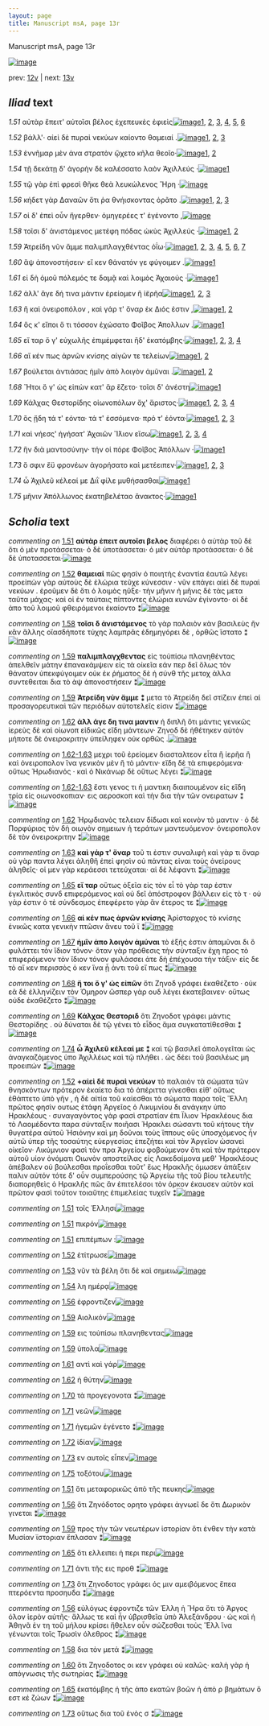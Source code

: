 ```yaml
---
layout: page
title: Manuscript msA, page 13r
---
```


Manuscript msA, page 13r

[![image](http://www.homermultitext.org/iipsrv?OBJ=IIP,1.0&FIF=/project/homer/pyramidal/deepzoom/hmt/vaimg/2017a/VA013RN_0014.tif&WID=100&CVT=JPEG)](http://www.homermultitext.org/ict2/?urn=urn:cite2:hmt:vaimg.2017a:VA013RN_0014)

prev:  [12v](../12v) | next:  [13v](../13v)

## *Iliad* text

*1.51* <a id="1.51"/> αὐτὰρ ἔπειτ' αὐτοῖσι βέλος ἐχεπευκὲς ἐφιεὶς[![image](http://www.homermultitext.org/iipsrv?OBJ=IIP,1.0&FIF=/project/homer/pyramidal/deepzoom/hmt/vaimg/2017a/VA013RN_0014.tif&RGN=0.186,0.2329,0.328,0.0278&WID=1000&CVT=JPEG)](http://www.homermultitext.org/ict2/?urn=urn:cite2:hmt:vaimg.2017a:VA013RN_0014@0.186,0.2329,0.328,0.0278)[1](#msAim_1.82), [2](#msA_1.61), [3](#msA_1.62), [4](#msAil_1.209), [5](#msAil_1.208), [6](#msAil_1.210)

*1.52* <a id="1.52"/> βάλλ'· αἰεὶ δὲ πυραὶ νεκύων καίοντο θαμειαί .[![image](http://www.homermultitext.org/iipsrv?OBJ=IIP,1.0&FIF=/project/homer/pyramidal/deepzoom/hmt/vaimg/2017a/VA013RN_0014.tif&RGN=0.184,0.2502,0.334,0.0323&WID=1000&CVT=JPEG)](http://www.homermultitext.org/ict2/?urn=urn:cite2:hmt:vaimg.2017a:VA013RN_0014@0.184,0.2502,0.334,0.0323)[1](#msAil_1.211), [2](#msA_1.63), [3](#msA_1.81)

*1.53* <a id="1.53"/> ἐννῆμαρ μὲν ἀνα στρατὸν ᾤχετο κῆλα θεοῖο·[![image](http://www.homermultitext.org/iipsrv?OBJ=IIP,1.0&FIF=/project/homer/pyramidal/deepzoom/hmt/vaimg/2017a/VA013RN_0014.tif&RGN=0.184,0.269,0.334,0.0323&WID=1000&CVT=JPEG)](http://www.homermultitext.org/ict2/?urn=urn:cite2:hmt:vaimg.2017a:VA013RN_0014@0.184,0.269,0.334,0.0323)[1](#msA_1.64), [2](#msAil_1.212)

*1.54* <a id="1.54"/> τῇ δεκάτῃ δ' ἀγορὴν δὲ καλέσσατο λαὸν Ἀχιλλεύς ·[![image](http://www.homermultitext.org/iipsrv?OBJ=IIP,1.0&FIF=/project/homer/pyramidal/deepzoom/hmt/vaimg/2017a/VA013RN_0014.tif&RGN=0.18,0.287,0.379,0.0323&WID=1000&CVT=JPEG)](http://www.homermultitext.org/ict2/?urn=urn:cite2:hmt:vaimg.2017a:VA013RN_0014@0.18,0.287,0.379,0.0323)[1](#msAil_1.213)

*1.55* <a id="1.55"/> τῷ γὰρ ἐπὶ φρεσὶ θῆκε θεὰ λευκώλενος Ἥρη ·[![image](http://www.homermultitext.org/iipsrv?OBJ=IIP,1.0&FIF=/project/homer/pyramidal/deepzoom/hmt/vaimg/2017a/VA013RN_0014.tif&RGN=0.178,0.3058,0.352,0.0301&WID=1000&CVT=JPEG)](http://www.homermultitext.org/ict2/?urn=urn:cite2:hmt:vaimg.2017a:VA013RN_0014@0.178,0.3058,0.352,0.0301)

*1.56* <a id="1.56"/> κήδετ γὰρ Δαναῶν ὅτι ῥα θνήισκοντας ὁρᾶτο .[![image](http://www.homermultitext.org/iipsrv?OBJ=IIP,1.0&FIF=/project/homer/pyramidal/deepzoom/hmt/vaimg/2017a/VA013RN_0014.tif&RGN=0.181,0.3238,0.352,0.0301&WID=1000&CVT=JPEG)](http://www.homermultitext.org/ict2/?urn=urn:cite2:hmt:vaimg.2017a:VA013RN_0014@0.181,0.3238,0.352,0.0301)[1](#msAint_1.88), [2](#msAim_1.83), [3](#msAil_1.214)

*1.57* <a id="1.57"/> οἱ δ' ἐπεὶ οὖν ἤγερθεν· ὁμηγερέες τ' ἐγένοντο ,[![image](http://www.homermultitext.org/iipsrv?OBJ=IIP,1.0&FIF=/project/homer/pyramidal/deepzoom/hmt/vaimg/2017a/VA013RN_0014.tif&RGN=0.18,0.3456,0.334,0.0301&WID=1000&CVT=JPEG)](http://www.homermultitext.org/ict2/?urn=urn:cite2:hmt:vaimg.2017a:VA013RN_0014@0.18,0.3456,0.334,0.0301)

*1.58* <a id="1.58"/> τοῖσι δ' ἀνιστάμενος μετέφη πόδας ὠκὺς Ἀχιλλεύς ·[![image](http://www.homermultitext.org/iipsrv?OBJ=IIP,1.0&FIF=/project/homer/pyramidal/deepzoom/hmt/vaimg/2017a/VA013RN_0014.tif&RGN=0.177,0.3651,0.386,0.0323&WID=1000&CVT=JPEG)](http://www.homermultitext.org/ict2/?urn=urn:cite2:hmt:vaimg.2017a:VA013RN_0014@0.177,0.3651,0.386,0.0323)[1](#msAint_1.89), [2](#msA_1.65)

*1.59* <a id="1.59"/> Ἀτρείδη νῦν ἄμμε 					παλιμπλαγχθέντας ὀΐω·[![image](http://www.homermultitext.org/iipsrv?OBJ=IIP,1.0&FIF=/project/homer/pyramidal/deepzoom/hmt/vaimg/2017a/VA013RN_0014.tif&RGN=0.18,0.3824,0.348,0.0316&WID=1000&CVT=JPEG)](http://www.homermultitext.org/ict2/?urn=urn:cite2:hmt:vaimg.2017a:VA013RN_0014@0.18,0.3824,0.348,0.0316)[1](#msA_1.68), [2](#msA_1.67), [3](#msAil_1.216), [4](#msA_1.66), [5](#msAil_1.215), [6](#msAil_1.217), [7](#msAim_1.84)

*1.60* <a id="1.60"/> ἂψ ἀπονοστήσειν· εἴ κεν θάνατόν γε φύγοιμεν .[![image](http://www.homermultitext.org/iipsrv?OBJ=IIP,1.0&FIF=/project/homer/pyramidal/deepzoom/hmt/vaimg/2017a/VA013RN_0014.tif&RGN=0.179,0.4012,0.362,0.0323&WID=1000&CVT=JPEG)](http://www.homermultitext.org/ict2/?urn=urn:cite2:hmt:vaimg.2017a:VA013RN_0014@0.179,0.4012,0.362,0.0323)[1](#msAint_1.90)

*1.61* <a id="1.61"/> εἰ δὴ ὁμοῦ πόλεμός τε δαμᾷ καὶ λοιμὸς Ἀχαιούς ·[![image](http://www.homermultitext.org/iipsrv?OBJ=IIP,1.0&FIF=/project/homer/pyramidal/deepzoom/hmt/vaimg/2017a/VA013RN_0014.tif&RGN=0.177,0.4207,0.362,0.0323&WID=1000&CVT=JPEG)](http://www.homermultitext.org/ict2/?urn=urn:cite2:hmt:vaimg.2017a:VA013RN_0014@0.177,0.4207,0.362,0.0323)[1](#msAil_1.218)

*1.62* <a id="1.62"/> ἀλλ' ἄγε δή τινα μάντιν ἐρείομεν ἢ ἱ̈ερῆα[![image](http://www.homermultitext.org/iipsrv?OBJ=IIP,1.0&FIF=/project/homer/pyramidal/deepzoom/hmt/vaimg/2017a/VA013RN_0014.tif&RGN=0.179,0.4388,0.344,0.0323&WID=1000&CVT=JPEG)](http://www.homermultitext.org/ict2/?urn=urn:cite2:hmt:vaimg.2017a:VA013RN_0014@0.179,0.4388,0.344,0.0323)[1](#msAil_1.219), [2](#msA_1.69), [3](#msA_1.72)

*1.63* <a id="1.63"/> ἢ καὶ ὀνειροπόλον , καὶ γάρ τ' ὄναρ ἐκ Διός ἐστιν ,[![image](http://www.homermultitext.org/iipsrv?OBJ=IIP,1.0&FIF=/project/homer/pyramidal/deepzoom/hmt/vaimg/2017a/VA013RN_0014.tif&RGN=0.181,0.4591,0.352,0.0323&WID=1000&CVT=JPEG)](http://www.homermultitext.org/ict2/?urn=urn:cite2:hmt:vaimg.2017a:VA013RN_0014@0.181,0.4591,0.352,0.0323)[1](#msAil_1.220), [2](#msA_1.73)

*1.64* <a id="1.64"/> ὅς κ' εἴποι ὅ τι τόσσον ἐχώσατο Φοῖβος Ἀπολλων .[![image](http://www.homermultitext.org/iipsrv?OBJ=IIP,1.0&FIF=/project/homer/pyramidal/deepzoom/hmt/vaimg/2017a/VA013RN_0014.tif&RGN=0.18,0.4793,0.359,0.0308&WID=1000&CVT=JPEG)](http://www.homermultitext.org/ict2/?urn=urn:cite2:hmt:vaimg.2017a:VA013RN_0014@0.18,0.4793,0.359,0.0308)[1](#msAil_1.221)

*1.65* <a id="1.65"/> εἴ ταρ ὅ γ' εὐχωλῆς ἐπιμέμφεται ἢδ' ἑκατόμβης·[![image](http://www.homermultitext.org/iipsrv?OBJ=IIP,1.0&FIF=/project/homer/pyramidal/deepzoom/hmt/vaimg/2017a/VA013RN_0014.tif&RGN=0.179,0.4989,0.383,0.0308&WID=1000&CVT=JPEG)](http://www.homermultitext.org/ict2/?urn=urn:cite2:hmt:vaimg.2017a:VA013RN_0014@0.179,0.4989,0.383,0.0308)[1](#msA_1.74), [2](#msAint_1.91), [3](#msAim_1.85), [4](#msAil_1.222)

*1.66* <a id="1.66"/> αἴ κέν πως ἀρνῶν κνίσης αἰγῶν τε τελείων[![image](http://www.homermultitext.org/iipsrv?OBJ=IIP,1.0&FIF=/project/homer/pyramidal/deepzoom/hmt/vaimg/2017a/VA013RN_0014.tif&RGN=0.178,0.5184,0.356,0.0308&WID=1000&CVT=JPEG)](http://www.homermultitext.org/ict2/?urn=urn:cite2:hmt:vaimg.2017a:VA013RN_0014@0.178,0.5184,0.356,0.0308)[1](#msAil_1.223), [2](#msA_1.75)

*1.67* <a id="1.67"/> βούλεται ἀντιάσας ἡμῖν ἀπὸ λοιγὸν ἀμῦναι .[![image](http://www.homermultitext.org/iipsrv?OBJ=IIP,1.0&FIF=/project/homer/pyramidal/deepzoom/hmt/vaimg/2017a/VA013RN_0014.tif&RGN=0.178,0.5372,0.343,0.0308&WID=1000&CVT=JPEG)](http://www.homermultitext.org/ict2/?urn=urn:cite2:hmt:vaimg.2017a:VA013RN_0014@0.178,0.5372,0.343,0.0308)[1](#msAil_1.224), [2](#msA_1.76)

*1.68* <a id="1.68"/> Ἤτοι ὅ γ' ὡς εἰπὼν κατ' ἄρ ἕζετο· τοῖσι δ' ἀνέστη[![image](http://www.homermultitext.org/iipsrv?OBJ=IIP,1.0&FIF=/project/homer/pyramidal/deepzoom/hmt/vaimg/2017a/VA013RN_0014.tif&RGN=0.174,0.5545,0.349,0.0308&WID=1000&CVT=JPEG)](http://www.homermultitext.org/ict2/?urn=urn:cite2:hmt:vaimg.2017a:VA013RN_0014@0.174,0.5545,0.349,0.0308)[1](#msA_1.77)

*1.69* <a id="1.69"/> Κάλχας Θεστορίδης 					οἰωνοπόλων ὄχ' ἄριστος·[![image](http://www.homermultitext.org/iipsrv?OBJ=IIP,1.0&FIF=/project/homer/pyramidal/deepzoom/hmt/vaimg/2017a/VA013RN_0014.tif&RGN=0.174,0.571,0.349,0.0308&WID=1000&CVT=JPEG)](http://www.homermultitext.org/ict2/?urn=urn:cite2:hmt:vaimg.2017a:VA013RN_0014@0.174,0.571,0.349,0.0308)[1](#msAil_1.227), [2](#msAil_1.225), [3](#msAil_1.226), [4](#msA_1.78)

*1.70* <a id="1.70"/> ὃς ᾔδη τά τ' εόντα· τά τ' ἐσσόμενα· πρό τ' ἐόντα·[![image](http://www.homermultitext.org/iipsrv?OBJ=IIP,1.0&FIF=/project/homer/pyramidal/deepzoom/hmt/vaimg/2017a/VA013RN_0014.tif&RGN=0.175,0.5928,0.38,0.0308&WID=1000&CVT=JPEG)](http://www.homermultitext.org/ict2/?urn=urn:cite2:hmt:vaimg.2017a:VA013RN_0014@0.175,0.5928,0.38,0.0308)[1](#msAil_1.230), [2](#msAil_1.229), [3](#msAil_1.228)

*1.71* <a id="1.71"/> καὶ νήεσς' ἡγήσατ' Ἀχαιῶν 					 Ἴ̈λιον εἴσω[![image](http://www.homermultitext.org/iipsrv?OBJ=IIP,1.0&FIF=/project/homer/pyramidal/deepzoom/hmt/vaimg/2017a/VA013RN_0014.tif&RGN=0.175,0.6108,0.309,0.0308&WID=1000&CVT=JPEG)](http://www.homermultitext.org/ict2/?urn=urn:cite2:hmt:vaimg.2017a:VA013RN_0014@0.175,0.6108,0.309,0.0308)[1](#msAim_1.86), [2](#msA_1.79), [3](#msAil_1.231), [4](#msAil_1.232)

*1.72* <a id="1.72"/> ἣν διὰ μαντοσύνην· τήν οἱ πόρε Φοῖβος Ἀπόλλων ·[![image](http://www.homermultitext.org/iipsrv?OBJ=IIP,1.0&FIF=/project/homer/pyramidal/deepzoom/hmt/vaimg/2017a/VA013RN_0014.tif&RGN=0.174,0.6289,0.381,0.0323&WID=1000&CVT=JPEG)](http://www.homermultitext.org/ict2/?urn=urn:cite2:hmt:vaimg.2017a:VA013RN_0014@0.174,0.6289,0.381,0.0323)[1](#msAil_1.233)

*1.73* <a id="1.73"/> ὅ σφιν ἔϋ φρονέων ἀγορήσατο καὶ μετέειπεν·[![image](http://www.homermultitext.org/iipsrv?OBJ=IIP,1.0&FIF=/project/homer/pyramidal/deepzoom/hmt/vaimg/2017a/VA013RN_0014.tif&RGN=0.173,0.6506,0.367,0.0323&WID=1000&CVT=JPEG)](http://www.homermultitext.org/ict2/?urn=urn:cite2:hmt:vaimg.2017a:VA013RN_0014@0.173,0.6506,0.367,0.0323)[1](#msAil_1.234), [2](#msAim_1.87), [3](#msAint_1.92)

*1.74* <a id="1.74"/> ὦ Ἀχιλεῦ κέλεαί με 						 Διῒ φίλε μυθήσασθαι[![image](http://www.homermultitext.org/iipsrv?OBJ=IIP,1.0&FIF=/project/homer/pyramidal/deepzoom/hmt/vaimg/2017a/VA013RN_0014.tif&RGN=0.171,0.6672,0.346,0.0338&WID=1000&CVT=JPEG)](http://www.homermultitext.org/ict2/?urn=urn:cite2:hmt:vaimg.2017a:VA013RN_0014@0.171,0.6672,0.346,0.0338)[1](#msA_1.80)

*1.75* <a id="1.75"/> μῆνιν Ἀπόλλωνος 					ἑκατηβελέταο ἄνακτος·[![image](http://www.homermultitext.org/iipsrv?OBJ=IIP,1.0&FIF=/project/homer/pyramidal/deepzoom/hmt/vaimg/2017a/VA013RN_0014.tif&RGN=0.167,0.689,0.361,0.0301&WID=1000&CVT=JPEG)](http://www.homermultitext.org/ict2/?urn=urn:cite2:hmt:vaimg.2017a:VA013RN_0014@0.167,0.689,0.361,0.0301)[1](#msAil_1.235)

## *Scholia* text

*commenting on* [1.51](#1.51)  <a id="msA_1.61"/> **αὐτὰρ ἐπειτ αυτοῖσι βελος** διαφέρει ὁ αὐτὰρ τοῦ δὲ ὅτι ὁ μὲν προτάσσεται· ὁ δὲ ὑποτάσσεται· ὁ μὲν αὐτὰρ προτάσσεται· ὁ δὲ δὲ ὑποτασσεται·[![image](http://www.homermultitext.org/iipsrv?OBJ=IIP,1.0&FIF=/project/homer/pyramidal/deepzoom/hmt/vaimg/2017a/VA013RN_0014.tif&RGN=0.16838615,0.12475795,0.51289609,0.01742739&WID=1000&CVT=JPEG)](http://www.homermultitext.org/ict2/?urn=urn:cite2:hmt:vaimg.2017a:VA013RN_0014@0.16838615,0.12475795,0.51289609,0.01742739)

*commenting on* [1.52](#1.52)  <a id="msA_1.63"/> **θαμειαί** πῶς φησίν ὁ ποιητὴς ἐναντία ἑαυτῶ λέγει προεἰπὼν γὰρ αὐτοὺς δὲ ἑλώρια τεῦχε κύνεσσιν · νῦν επάγει αἰεὶ δὲ πυραὶ νεκύων . ἐροῦμεν δὲ ὅτι ὁ λοιμὸς ηῦξε· τὴν μῆνιν ἡ μῆνις δὲ τὰς μετα ταῦτα μάχας· καὶ οἱ ἐν ταύταις πίπτοντες ἑλώρια κυνῶν ἐγίνοντο· οἱ δὲ ἀπο τοῦ λοιμοῦ φθειρόμενοι ἐκαίοντο ⁑[![image](http://www.homermultitext.org/iipsrv?OBJ=IIP,1.0&FIF=/project/homer/pyramidal/deepzoom/hmt/vaimg/2017a/VA013RN_0014.tif&RGN=0.16838615,0.14080221,0.60574797,0.03430152&WID=1000&CVT=JPEG)](http://www.homermultitext.org/ict2/?urn=urn:cite2:hmt:vaimg.2017a:VA013RN_0014@0.16838615,0.14080221,0.60574797,0.03430152)

*commenting on* [1.58](#1.58)  <a id="msA_1.65"/> **τοῖσι δ ἀνιστάμενος** τὸ γὰρ παλαιὸν κὰν βασιλεὺς ἢν κἂν ἄλλης οἵασδήποτε τύχης λαμπρᾶς ἐδημηγόρει δὲ , ὀρθῶς ἵστατο ⁑[![image](http://www.homermultitext.org/iipsrv?OBJ=IIP,1.0&FIF=/project/homer/pyramidal/deepzoom/hmt/vaimg/2017a/VA013RN_0014.tif&RGN=0.16912307,0.17538036,0.60574797,0.02157676&WID=1000&CVT=JPEG)](http://www.homermultitext.org/ict2/?urn=urn:cite2:hmt:vaimg.2017a:VA013RN_0014@0.16912307,0.17538036,0.60574797,0.02157676)

*commenting on* [1.59](#1.59)  <a id="msA_1.66"/> **παλιμπλαγχθεντας** εἰς τοὐπίσω πλανηθέντας ἀπελθεῖν μάτην ἐπανακάμψειν εἰς τὰ οἰκεῖα εάν περ δεῖ ὅλως τὸν θάνατον ὑπεκφύγοιμεν οὐκ ἐκ ῥήματος δὲ ἡ σύνθ τῆς μετοχ ἀλλα συντεθειται δια τὸ ὰψ ἀπονοστήσειν ⁑[![image](http://www.homermultitext.org/iipsrv?OBJ=IIP,1.0&FIF=/project/homer/pyramidal/deepzoom/hmt/vaimg/2017a/VA013RN_0014.tif&RGN=0.16912307,0.18506224,0.61016949,0.02406639&WID=1000&CVT=JPEG)](http://www.homermultitext.org/ict2/?urn=urn:cite2:hmt:vaimg.2017a:VA013RN_0014@0.16912307,0.18506224,0.61016949,0.02406639)

*commenting on* [1.59](#1.59)  <a id="msA_1.68"/> **Ἀτρείδη νὺν ἄμμε ⁑** μετα τὸ Ἀτρείδη δεῖ στίζειν ἐπεὶ αἱ προσαγορευτικαὶ τῶν περιόδων αὐτοτελεῖς εἰσιν ⁑[![image](http://www.homermultitext.org/iipsrv?OBJ=IIP,1.0&FIF=/project/homer/pyramidal/deepzoom/hmt/vaimg/2017a/VA013RN_0014.tif&RGN=0.56963891,0.38284924,0.21665438,0.03430152&WID=1000&CVT=JPEG)](http://www.homermultitext.org/ict2/?urn=urn:cite2:hmt:vaimg.2017a:VA013RN_0014@0.56963891,0.38284924,0.21665438,0.03430152)

*commenting on* [1.62](#1.62)  <a id="msA_1.69"/> **ἀλλ άγε δη τινα μαντιν** ἡ διπλῆ ὅτι μάντις γενικῶς ἱερεὺς δὲ καὶ οἱωνοπ εἰδικῶς εἴδη μάντεων· Ζηνοδ δὲ ἡθέτηκεν αὐτὸν μήποτε δὲ ὀνειροκριτην ὑπείληφεν οὐκ ορθῶς .[![image](http://www.homermultitext.org/iipsrv?OBJ=IIP,1.0&FIF=/project/homer/pyramidal/deepzoom/hmt/vaimg/2017a/VA013RN_0014.tif&RGN=0.56963891,0.40719225,0.21665438,0.04564315&WID=1000&CVT=JPEG)](http://www.homermultitext.org/ict2/?urn=urn:cite2:hmt:vaimg.2017a:VA013RN_0014@0.56963891,0.40719225,0.21665438,0.04564315)

*commenting on* [1.62-1.63](#1.62-1.63)  <a id="msA_1.70.comment"/> μεχρι τοῦ ἐρείομεν διασταλτεον εἶτα ἢ ἱερῆα ἢ καὶ ὀνειροπολον ἵνα γενικὸν μὲν ἢ τὸ μάντιν· εἴδη δὲ τὰ επιφερόμενα· οὕτως Ἡρωδιανός · καὶ ὁ Νικάνωρ δὲ οὕτως λέγει ⁑[![image](http://www.homermultitext.org/iipsrv?OBJ=IIP,1.0&FIF=/project/homer/pyramidal/deepzoom/hmt/vaimg/2017a/VA013RN_0014.tif&RGN=0.56963891,0.44398340,0.21665438,0.04536653&WID=1000&CVT=JPEG)](http://www.homermultitext.org/ict2/?urn=urn:cite2:hmt:vaimg.2017a:VA013RN_0014@0.56963891,0.44398340,0.21665438,0.04536653)

*commenting on* [1.62-1.63](#1.62-1.63)  <a id="msA_1.71.comment"/> ἔστι γενος τι ἡ μαντικη διαιπουμένον εἰς εἴδη τρία εἰς οιωνοσκοπιαν· εις αεροσκοπ καὶ τὴν δια τὴν τῶν ονειρατων ⁑[![image](http://www.homermultitext.org/iipsrv?OBJ=IIP,1.0&FIF=/project/homer/pyramidal/deepzoom/hmt/vaimg/2017a/VA013RN_0014.tif&RGN=0.56963891,0.48520055,0.21665438,0.02738589&WID=1000&CVT=JPEG)](http://www.homermultitext.org/ict2/?urn=urn:cite2:hmt:vaimg.2017a:VA013RN_0014@0.56963891,0.48520055,0.21665438,0.02738589)

*commenting on* [1.62](#1.62)  <a id="msA_1.72.comment"/> Ἡρῳδιανὸς τελειαν δίδωσι καὶ κοινὸν τὸ μαντιν · ὁ δὲ Πορφύριος τὸν δὴ οιωνὸν σημειων ἠ τεράτων μαντευόμενον· ὀνειροπολον δὲ τὸν ὀνειροκριτην ⁑[![image](http://www.homermultitext.org/iipsrv?OBJ=IIP,1.0&FIF=/project/homer/pyramidal/deepzoom/hmt/vaimg/2017a/VA013RN_0014.tif&RGN=0.56963891,0.50677732,0.21665438,0.04177040&WID=1000&CVT=JPEG)](http://www.homermultitext.org/ict2/?urn=urn:cite2:hmt:vaimg.2017a:VA013RN_0014@0.56963891,0.50677732,0.21665438,0.04177040)

*commenting on* [1.63](#1.63)  <a id="msA_1.73"/> **καὶ γάρ τ' ὄναρ** τοῦ τι ἐστιν συναλιφὴ καὶ γὰρ τι ὄναρ οὐ γὰρ παντα λέγει ἀληθῆ ἐπεὶ φησὶν οὐ πάντας εἰναι τοὺς ὀνείρους ἀληθεῖς· οἱ μεν γὰρ κεράεσσι τετεύχαται· αἱ δὲ λέφαντι ⁑[![image](http://www.homermultitext.org/iipsrv?OBJ=IIP,1.0&FIF=/project/homer/pyramidal/deepzoom/hmt/vaimg/2017a/VA013RN_0014.tif&RGN=0.55969049,0.53499308,0.22660280,0.05781466&WID=1000&CVT=JPEG)](http://www.homermultitext.org/ict2/?urn=urn:cite2:hmt:vaimg.2017a:VA013RN_0014@0.55969049,0.53499308,0.22660280,0.05781466)

*commenting on* [1.65](#1.65)  <a id="msA_1.74"/> **εἴ ταρ** οὕτως ὀξεῖα εἰς τὸν εἶ τὸ γὰρ ταρ ἐστιν ἐγκλιτικὸς συνδ επιφερόμενος καὶ οὐ δεῖ ἀπόστροφον βάλλειν εἰς τὸ τ · οὐ γάρ ἐστιν ὁ τὲ σύνδεσμος ἐπεφέρετο γὰρ ἂν ἐτερος τε ⁑[![image](http://www.homermultitext.org/iipsrv?OBJ=IIP,1.0&FIF=/project/homer/pyramidal/deepzoom/hmt/vaimg/2017a/VA013RN_0014.tif&RGN=0.55969049,0.57814661,0.21112749,0.05034578&WID=1000&CVT=JPEG)](http://www.homermultitext.org/ict2/?urn=urn:cite2:hmt:vaimg.2017a:VA013RN_0014@0.55969049,0.57814661,0.21112749,0.05034578)

*commenting on* [1.66](#1.66)  <a id="msA_1.75"/> **αἱ κέν πως ἀρνῶν κνίσης** Ἀρίσταρχος τὸ κνίσης ἑνικῶς κατα γενικὴν πτῶσιν ἄνευ τοῦ ϊ ⁑[![image](http://www.homermultitext.org/iipsrv?OBJ=IIP,1.0&FIF=/project/homer/pyramidal/deepzoom/hmt/vaimg/2017a/VA013RN_0014.tif&RGN=0.55969049,0.61493776,0.21112749,0.03762102&WID=1000&CVT=JPEG)](http://www.homermultitext.org/ict2/?urn=urn:cite2:hmt:vaimg.2017a:VA013RN_0014@0.55969049,0.61493776,0.21112749,0.03762102)

*commenting on* [1.67](#1.67)  <a id="msA_1.76"/> **ἡμῖν ἀπο λοιγὸν ἀμύναι** τὸ ἑξῆς ἐστιν ἀπαμῦναι δι ὃ φυλάττει τὸν ἴδιον τόνον· ὄταν γὰρ πρόθεσις τὴν σύνταξιν ἔχη προς τὸ επιφερόμενον τὸν ἴδιον τόνον φυλάσσει άτε δὴ ἐπέχουσα τὴν τάξιν· εἰς δε τὸ αἴ κεν περισσὸς ὁ κεν ἵνα ᾖ ἀντι τοῦ εἴ πως ⁑[![image](http://www.homermultitext.org/iipsrv?OBJ=IIP,1.0&FIF=/project/homer/pyramidal/deepzoom/hmt/vaimg/2017a/VA013RN_0014.tif&RGN=0.55969049,0.63955740,0.21112749,0.07026279&WID=1000&CVT=JPEG)](http://www.homermultitext.org/ict2/?urn=urn:cite2:hmt:vaimg.2017a:VA013RN_0014@0.55969049,0.63955740,0.21112749,0.07026279)

*commenting on* [1.68](#1.68)  <a id="msA_1.77"/> **ἤ τοι ὅ γ' ὡς εἰπῶν** ὅτι Ζηνοδ γράφει ἐκαθέζετο · οὐκ εᾶ δὲ ἑλληνίζειν τὸν Όμηρον ὥσπερ γὰρ ουδ λέγει ἐκατεβαινεν· οὕτως οὐδε ἐκαθέζετο ⁑[![image](http://www.homermultitext.org/iipsrv?OBJ=IIP,1.0&FIF=/project/homer/pyramidal/deepzoom/hmt/vaimg/2017a/VA013RN_0014.tif&RGN=0.55969049,0.70760719,0.21112749,0.03540802&WID=1000&CVT=JPEG)](http://www.homermultitext.org/ict2/?urn=urn:cite2:hmt:vaimg.2017a:VA013RN_0014@0.55969049,0.70760719,0.21112749,0.03540802)

*commenting on* [1.69](#1.69)  <a id="msA_1.78"/> **Κάλχας Θεστοριδ** ὅτι Ζηνοδοτ γράφει μάντις Θεστορίδης . οὐ δύναται δὲ τῷ γένει τὸ εἶδος ἅμα συγκατατίθεσθαι ⁑[![image](http://www.homermultitext.org/iipsrv?OBJ=IIP,1.0&FIF=/project/homer/pyramidal/deepzoom/hmt/vaimg/2017a/VA013RN_0014.tif&RGN=0.17722918,0.72392808,0.46352248,0.02655602&WID=1000&CVT=JPEG)](http://www.homermultitext.org/ict2/?urn=urn:cite2:hmt:vaimg.2017a:VA013RN_0014@0.17722918,0.72392808,0.46352248,0.02655602)

*commenting on* [1.74](#1.74)  <a id="msA_1.80"/> **ὦ Ἀχιλεῦ κέλεαί με ⁑** καὶ τῷ βασιλεῖ ἀπολογεῖται ὡς ἀναγκαζόμενος ὑπο Ἀχιλλέως καὶ τῷ πλήθει . ὡς δέει τοῦ βασιλέως μη προειπών ⁑[![image](http://www.homermultitext.org/iipsrv?OBJ=IIP,1.0&FIF=/project/homer/pyramidal/deepzoom/hmt/vaimg/2017a/VA013RN_0014.tif&RGN=0.17243920,0.75048409,0.58806190,0.02821577&WID=1000&CVT=JPEG)](http://www.homermultitext.org/ict2/?urn=urn:cite2:hmt:vaimg.2017a:VA013RN_0014@0.17243920,0.75048409,0.58806190,0.02821577)

*commenting on* [1.52](#1.52)  <a id="msA_1.81"/> **+αἰεὶ δὲ πυραὶ νεκύων** τὸ παλαιὸν τὰ σώματα τῶν θνησκόντων πρότερον ἐκαίετο δια τὸ ἀπέριττα γίνεσθαι εἰθ' οὕτως ἐθάπτετο ὑπὸ γῆν , ἡ δὲ αἰτία τοῦ καίεσθαι τὰ σώματα παρα τοῖς Ἕλλη πρῶτος φησὶν ουτως ἐτάφη Ἀργεῖος ὁ Λικυμνίου δι ανάγκην ὑπο Ηρακλέους · συναγαγόντος γὰρ φασὶ στρατίαν ἐπι Ϊλιον Ἡρακλέους δια τὸ Λαομέδοντα παρα σύνταξιν ποιῆασι Ἡρακλει σώσαντι τοῦ κήτους τὴν θυγατέρα αὐτοῦ Ἡσιόνην καὶ μη δοῦναι τοὺς ἵππους οὕς ὑποσχόμενος ἦν αὐτῶ ὑπερ τῆς τοσαύτης εὐεργεσίας ἐπεζήτει καὶ τὸν Ἀργεῖον ὡσανεὶ οἰκεῖον· Λικύμνιον φασὶ τὸν πρα Ἀργείου φοβούμενον ὅτι καὶ τὸν πρότερον αὐτοῦ υἱον ὀνόματι Οιωνὸν αποστείλας εἰς Λακεδαίμονα μεθ' Ἡρακλέους ἀπέβαλεν οὐ βούλεσθαι προΐεσθαι τοῦτ' ἕως Ηρακλῆς όμωσεν ἀπάξειν παλιν αὐτόν τότε δ' οὖν συμπερούσης τῷ Ἀργείω τῆς τοῦ βίου τελευτῆς διαπορηθεὶς ὁ Ηρακλῆς πῶς ἄν ἐπιτελέσοι τὸν όρκον έκαυσεν αὐτὸν καὶ πρῶτον φασὶ τοῦτον τοιαὔτης ἐπιμελείας τυχεῖν ⁑[![image](http://www.homermultitext.org/iipsrv?OBJ=IIP,1.0&FIF=/project/homer/pyramidal/deepzoom/hmt/vaimg/2017a/VA013RN_0014.tif&RGN=0.19417833,0.77538036,0.51105380,0.09156293&WID=1000&CVT=JPEG)](http://www.homermultitext.org/ict2/?urn=urn:cite2:hmt:vaimg.2017a:VA013RN_0014@0.19417833,0.77538036,0.51105380,0.09156293)

*commenting on* [1.51](#1.51)  <a id="msAil_1.208.comment"/> τοῖς Ἑλλησι[![image](http://www.homermultitext.org/iipsrv?OBJ=IIP,1.0&FIF=/project/homer/pyramidal/deepzoom/hmt/vaimg/2017a/VA013RN_0014.tif&RGN=0.29513633,0.22793914,0.04237288,0.01217151&WID=1000&CVT=JPEG)](http://www.homermultitext.org/ict2/?urn=urn:cite2:hmt:vaimg.2017a:VA013RN_0014@0.29513633,0.22793914,0.04237288,0.01217151)

*commenting on* [1.51](#1.51)  <a id="msAil_1.209.comment"/> πικρόν[![image](http://www.homermultitext.org/iipsrv?OBJ=IIP,1.0&FIF=/project/homer/pyramidal/deepzoom/hmt/vaimg/2017a/VA013RN_0014.tif&RGN=0.40677966,0.23347165,0.03316139,0.01023513&WID=1000&CVT=JPEG)](http://www.homermultitext.org/ict2/?urn=urn:cite2:hmt:vaimg.2017a:VA013RN_0014@0.40677966,0.23347165,0.03316139,0.01023513)

*commenting on* [1.51](#1.51)  <a id="msAil_1.210.comment"/> επιπέμπων :[![image](http://www.homermultitext.org/iipsrv?OBJ=IIP,1.0&FIF=/project/homer/pyramidal/deepzoom/hmt/vaimg/2017a/VA013RN_0014.tif&RGN=0.47015475,0.22600277,0.03905674,0.01410788&WID=1000&CVT=JPEG)](http://www.homermultitext.org/ict2/?urn=urn:cite2:hmt:vaimg.2017a:VA013RN_0014@0.47015475,0.22600277,0.03905674,0.01410788)

*commenting on* [1.52](#1.52)  <a id="msAil_1.211.comment"/> ἐτίτρωσε[![image](http://www.homermultitext.org/iipsrv?OBJ=IIP,1.0&FIF=/project/homer/pyramidal/deepzoom/hmt/vaimg/2017a/VA013RN_0014.tif&RGN=0.19823139,0.24896266,0.04568902,0.00995851&WID=1000&CVT=JPEG)](http://www.homermultitext.org/ict2/?urn=urn:cite2:hmt:vaimg.2017a:VA013RN_0014@0.19823139,0.24896266,0.04568902,0.00995851)

*commenting on* [1.53](#1.53)  <a id="msAil_1.212.comment"/> νῦν τὰ βέλη ὅτι δὲ καὶ σημειω[![image](http://www.homermultitext.org/iipsrv?OBJ=IIP,1.0&FIF=/project/homer/pyramidal/deepzoom/hmt/vaimg/2017a/VA013RN_0014.tif&RGN=0.43294031,0.27247580,0.08879882,0.00995851&WID=1000&CVT=JPEG)](http://www.homermultitext.org/ict2/?urn=urn:cite2:hmt:vaimg.2017a:VA013RN_0014@0.43294031,0.27247580,0.08879882,0.00995851)

*commenting on* [1.54](#1.54)  <a id="msAil_1.213.comment"/> λη ημέρᾳ[![image](http://www.homermultitext.org/iipsrv?OBJ=IIP,1.0&FIF=/project/homer/pyramidal/deepzoom/hmt/vaimg/2017a/VA013RN_0014.tif&RGN=0.27081798,0.28879668,0.04421518,0.00912863&WID=1000&CVT=JPEG)](http://www.homermultitext.org/ict2/?urn=urn:cite2:hmt:vaimg.2017a:VA013RN_0014@0.27081798,0.28879668,0.04421518,0.00912863)

*commenting on* [1.56](#1.56)  <a id="msAil_1.214.comment"/> ἐφροντιζεν[![image](http://www.homermultitext.org/iipsrv?OBJ=IIP,1.0&FIF=/project/homer/pyramidal/deepzoom/hmt/vaimg/2017a/VA013RN_0014.tif&RGN=0.20044215,0.32365145,0.04716286,0.00995851&WID=1000&CVT=JPEG)](http://www.homermultitext.org/ict2/?urn=urn:cite2:hmt:vaimg.2017a:VA013RN_0014@0.20044215,0.32365145,0.04716286,0.00995851)

*commenting on* [1.59](#1.59)  <a id="msAil_1.215.comment"/> Αιολικόν[![image](http://www.homermultitext.org/iipsrv?OBJ=IIP,1.0&FIF=/project/homer/pyramidal/deepzoom/hmt/vaimg/2017a/VA013RN_0014.tif&RGN=0.30803242,0.38506224,0.02873987,0.00885201&WID=1000&CVT=JPEG)](http://www.homermultitext.org/ict2/?urn=urn:cite2:hmt:vaimg.2017a:VA013RN_0014@0.30803242,0.38506224,0.02873987,0.00885201)

*commenting on* [1.59](#1.59)  <a id="msAil_1.216.comment"/> εις τοὐπίσω πλανηθεντας[![image](http://www.homermultitext.org/iipsrv?OBJ=IIP,1.0&FIF=/project/homer/pyramidal/deepzoom/hmt/vaimg/2017a/VA013RN_0014.tif&RGN=0.36772292,0.38838174,0.08400884,0.00857538&WID=1000&CVT=JPEG)](http://www.homermultitext.org/ict2/?urn=urn:cite2:hmt:vaimg.2017a:VA013RN_0014@0.36772292,0.38838174,0.08400884,0.00857538)

*commenting on* [1.59](#1.59)  <a id="msAil_1.217.comment"/> ὑπολα[![image](http://www.homermultitext.org/iipsrv?OBJ=IIP,1.0&FIF=/project/homer/pyramidal/deepzoom/hmt/vaimg/2017a/VA013RN_0014.tif&RGN=0.48599853,0.38838174,0.02910833,0.00912863&WID=1000&CVT=JPEG)](http://www.homermultitext.org/ict2/?urn=urn:cite2:hmt:vaimg.2017a:VA013RN_0014@0.48599853,0.38838174,0.02910833,0.00912863)

*commenting on* [1.61](#1.61)  <a id="msAil_1.218.comment"/> αντὶ καὶ γάρ[![image](http://www.homermultitext.org/iipsrv?OBJ=IIP,1.0&FIF=/project/homer/pyramidal/deepzoom/hmt/vaimg/2017a/VA013RN_0014.tif&RGN=0.20486367,0.41936376,0.04605748,0.01106501&WID=1000&CVT=JPEG)](http://www.homermultitext.org/ict2/?urn=urn:cite2:hmt:vaimg.2017a:VA013RN_0014@0.20486367,0.41936376,0.04605748,0.01106501)

*commenting on* [1.62](#1.62)  <a id="msAil_1.219.comment"/> ἠ θύτην[![image](http://www.homermultitext.org/iipsrv?OBJ=IIP,1.0&FIF=/project/homer/pyramidal/deepzoom/hmt/vaimg/2017a/VA013RN_0014.tif&RGN=0.47936625,0.44647303,0.03205601,0.00802213&WID=1000&CVT=JPEG)](http://www.homermultitext.org/ict2/?urn=urn:cite2:hmt:vaimg.2017a:VA013RN_0014@0.47936625,0.44647303,0.03205601,0.00802213)

*commenting on* [1.70](#1.70)  <a id="msAil_1.230.comment"/> τὰ προγεγονοτα ⁑[![image](http://www.homermultitext.org/iipsrv?OBJ=IIP,1.0&FIF=/project/homer/pyramidal/deepzoom/hmt/vaimg/2017a/VA013RN_0014.tif&RGN=0.49078850,0.59391425,0.06669123,0.01106501&WID=1000&CVT=JPEG)](http://www.homermultitext.org/ict2/?urn=urn:cite2:hmt:vaimg.2017a:VA013RN_0014@0.49078850,0.59391425,0.06669123,0.01106501)

*commenting on* [1.71](#1.71)  <a id="msAil_1.231.comment"/> νεῶν[![image](http://www.homermultitext.org/iipsrv?OBJ=IIP,1.0&FIF=/project/homer/pyramidal/deepzoom/hmt/vaimg/2017a/VA013RN_0014.tif&RGN=0.23581430,0.61023513,0.01952837,0.00774550&WID=1000&CVT=JPEG)](http://www.homermultitext.org/ict2/?urn=urn:cite2:hmt:vaimg.2017a:VA013RN_0014@0.23581430,0.61023513,0.01952837,0.00774550)

*commenting on* [1.71](#1.71)  <a id="msAil_1.232.comment"/> ἡγεμῶν ἐγένετο ⁑[![image](http://www.homermultitext.org/iipsrv?OBJ=IIP,1.0&FIF=/project/homer/pyramidal/deepzoom/hmt/vaimg/2017a/VA013RN_0014.tif&RGN=0.28997789,0.61272476,0.06816507,0.00912863&WID=1000&CVT=JPEG)](http://www.homermultitext.org/ict2/?urn=urn:cite2:hmt:vaimg.2017a:VA013RN_0014@0.28997789,0.61272476,0.06816507,0.00912863)

*commenting on* [1.72](#1.72)  <a id="msAil_1.233.comment"/> ἰδίαν[![image](http://www.homermultitext.org/iipsrv?OBJ=IIP,1.0&FIF=/project/homer/pyramidal/deepzoom/hmt/vaimg/2017a/VA013RN_0014.tif&RGN=0.18570376,0.62821577,0.02431835,0.00774550&WID=1000&CVT=JPEG)](http://www.homermultitext.org/ict2/?urn=urn:cite2:hmt:vaimg.2017a:VA013RN_0014@0.18570376,0.62821577,0.02431835,0.00774550)

*commenting on* [1.73](#1.73)  <a id="msAil_1.234.comment"/> εν αυτοῖς εἶπεν[![image](http://www.homermultitext.org/iipsrv?OBJ=IIP,1.0&FIF=/project/homer/pyramidal/deepzoom/hmt/vaimg/2017a/VA013RN_0014.tif&RGN=0.44767870,0.65421853,0.06779661,0.00995851&WID=1000&CVT=JPEG)](http://www.homermultitext.org/ict2/?urn=urn:cite2:hmt:vaimg.2017a:VA013RN_0014@0.44767870,0.65421853,0.06779661,0.00995851)

*commenting on* [1.75](#1.75)  <a id="msAil_1.235.comment"/> τοξότου[![image](http://www.homermultitext.org/iipsrv?OBJ=IIP,1.0&FIF=/project/homer/pyramidal/deepzoom/hmt/vaimg/2017a/VA013RN_0014.tif&RGN=0.35482682,0.69211618,0.02689757,0.00912863&WID=1000&CVT=JPEG)](http://www.homermultitext.org/ict2/?urn=urn:cite2:hmt:vaimg.2017a:VA013RN_0014@0.35482682,0.69211618,0.02689757,0.00912863)

*commenting on* [1.51](#1.51)  <a id="msAim_1.82.comment"/> ὅτι μεταφορικῶς ἀπὸ τῆς πευκης[![image](http://www.homermultitext.org/iipsrv?OBJ=IIP,1.0&FIF=/project/homer/pyramidal/deepzoom/hmt/vaimg/2017a/VA013RN_0014.tif&RGN=0.52026529,0.23098202,0.05084746,0.02683264&WID=1000&CVT=JPEG)](http://www.homermultitext.org/ict2/?urn=urn:cite2:hmt:vaimg.2017a:VA013RN_0014@0.52026529,0.23098202,0.05084746,0.02683264)

*commenting on* [1.56](#1.56)  <a id="msAim_1.83.comment"/> ὅτι Ζηνόδοτος ορητο γράφει ἀγνωεῖ δε ὅτι Δωρικὸν γινεται ⁑[![image](http://www.homermultitext.org/iipsrv?OBJ=IIP,1.0&FIF=/project/homer/pyramidal/deepzoom/hmt/vaimg/2017a/VA013RN_0014.tif&RGN=0.52468681,0.33360996,0.05268976,0.03070539&WID=1000&CVT=JPEG)](http://www.homermultitext.org/ict2/?urn=urn:cite2:hmt:vaimg.2017a:VA013RN_0014@0.52468681,0.33360996,0.05268976,0.03070539)

*commenting on* [1.59](#1.59)  <a id="msAim_1.84.comment"/> προς τὴν τῶν νεωτέρων ἱστορίαν ὅτι ἐνθεν τὴν κατὰ Μυσίαν ϊστοριαν ἔπλασαν ⁑[![image](http://www.homermultitext.org/iipsrv?OBJ=IIP,1.0&FIF=/project/homer/pyramidal/deepzoom/hmt/vaimg/2017a/VA013RN_0014.tif&RGN=0.51915991,0.39059474,0.05416360,0.04591978&WID=1000&CVT=JPEG)](http://www.homermultitext.org/ict2/?urn=urn:cite2:hmt:vaimg.2017a:VA013RN_0014@0.51915991,0.39059474,0.05416360,0.04591978)

*commenting on* [1.65](#1.65)  <a id="msAim_1.85.comment"/> ὅτι ελλειπει ἡ περι περι[![image](http://www.homermultitext.org/iipsrv?OBJ=IIP,1.0&FIF=/project/homer/pyramidal/deepzoom/hmt/vaimg/2017a/VA013RN_0014.tif&RGN=0.53279293,0.51120332,0.04274134,0.02378976&WID=1000&CVT=JPEG)](http://www.homermultitext.org/ict2/?urn=urn:cite2:hmt:vaimg.2017a:VA013RN_0014@0.53279293,0.51120332,0.04274134,0.02378976)

*commenting on* [1.71](#1.71)  <a id="msAim_1.86.comment"/> ἀντι τῆς εις προθ ⁑[![image](http://www.homermultitext.org/iipsrv?OBJ=IIP,1.0&FIF=/project/homer/pyramidal/deepzoom/hmt/vaimg/2017a/VA013RN_0014.tif&RGN=0.47383935,0.61687414,0.06816507,0.01272476&WID=1000&CVT=JPEG)](http://www.homermultitext.org/ict2/?urn=urn:cite2:hmt:vaimg.2017a:VA013RN_0014@0.47383935,0.61687414,0.06816507,0.01272476)

*commenting on* [1.73](#1.73)  <a id="msAim_1.87.comment"/> ὅτι Ζηνοδοτος γράφει ός μιν αμειβόμενος ἔπεα πτερόεντα προσηυδα ⁑[![image](http://www.homermultitext.org/iipsrv?OBJ=IIP,1.0&FIF=/project/homer/pyramidal/deepzoom/hmt/vaimg/2017a/VA013RN_0014.tif&RGN=0.52063375,0.66390041,0.04642594,0.05532503&WID=1000&CVT=JPEG)](http://www.homermultitext.org/ict2/?urn=urn:cite2:hmt:vaimg.2017a:VA013RN_0014@0.52063375,0.66390041,0.04642594,0.05532503)

*commenting on* [1.56](#1.56)  <a id="msAint_1.88.comment"/> εὐλόγως ἐφρoντιζε τῶν Ἑλλη ἡ Ἥρα ὅτι τὸ Άργος όλον ἱερὸν αὐτῆς· ἄλλως τε καὶ ἦν ὑβρισθεῖα ὑπὸ Ἀλεξάνδρου · ὡς καὶ ἡ Ἀθηνᾶ ἐν τη τοῦ μήλου κρίσει ἤθελεν οὖν σώζεσθαι τοὺς Ἕλλ ἵνα γένωνται τοῖς Τρωσὶν όλεθρος ⁑[![image](http://www.homermultitext.org/iipsrv?OBJ=IIP,1.0&FIF=/project/homer/pyramidal/deepzoom/hmt/vaimg/2017a/VA013RN_0014.tif&RGN=0.11790715,0.30733057,0.06558585,0.07966805&WID=1000&CVT=JPEG)](http://www.homermultitext.org/ict2/?urn=urn:cite2:hmt:vaimg.2017a:VA013RN_0014@0.11790715,0.30733057,0.06558585,0.07966805)

*commenting on* [1.58](#1.58)  <a id="msAint_1.89.comment"/> δια τὸν μετά ⁑[![image](http://www.homermultitext.org/iipsrv?OBJ=IIP,1.0&FIF=/project/homer/pyramidal/deepzoom/hmt/vaimg/2017a/VA013RN_0014.tif&RGN=0.11827561,0.38672199,0.05011054,0.01134163&WID=1000&CVT=JPEG)](http://www.homermultitext.org/ict2/?urn=urn:cite2:hmt:vaimg.2017a:VA013RN_0014@0.11827561,0.38672199,0.05011054,0.01134163)

*commenting on* [1.60](#1.60)  <a id="msAint_1.90.comment"/> ὅτι Ζηνοδοτος οι κεν γράφει οὐ καλῶς· καλὴ γὰρ ἡ απόγνωσις τῆς σωτηρίας ⁑[![image](http://www.homermultitext.org/iipsrv?OBJ=IIP,1.0&FIF=/project/homer/pyramidal/deepzoom/hmt/vaimg/2017a/VA013RN_0014.tif&RGN=0.11016949,0.40608575,0.06374355,0.04343015&WID=1000&CVT=JPEG)](http://www.homermultitext.org/ict2/?urn=urn:cite2:hmt:vaimg.2017a:VA013RN_0014@0.11016949,0.40608575,0.06374355,0.04343015)

*commenting on* [1.65](#1.65)  <a id="msAint_1.91.comment"/> ἑκατόμβης ἠ τῆς ἀπο εκατῶν βοῶν ἠ ἀπὸ ρ βημάτων ὅ εστ κέ ζώων ⁑[![image](http://www.homermultitext.org/iipsrv?OBJ=IIP,1.0&FIF=/project/homer/pyramidal/deepzoom/hmt/vaimg/2017a/VA013RN_0014.tif&RGN=0.10795873,0.50069156,0.06595431,0.03872752&WID=1000&CVT=JPEG)](http://www.homermultitext.org/ict2/?urn=urn:cite2:hmt:vaimg.2017a:VA013RN_0014@0.10795873,0.50069156,0.06595431,0.03872752)

*commenting on* [1.73](#1.73)  <a id="msAint_1.92.comment"/> οὕτως δια τοῦ ἑνὸς σ ⁑[![image](http://www.homermultitext.org/iipsrv?OBJ=IIP,1.0&FIF=/project/homer/pyramidal/deepzoom/hmt/vaimg/2017a/VA013RN_0014.tif&RGN=0.11864407,0.65504841,0.04310980,0.02738589&WID=1000&CVT=JPEG)](http://www.homermultitext.org/ict2/?urn=urn:cite2:hmt:vaimg.2017a:VA013RN_0014@0.11864407,0.65504841,0.04310980,0.02738589)